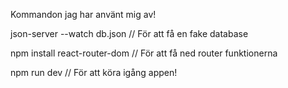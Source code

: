 Kommandon jag har använt mig av!

json-server --watch db.json // För att få en fake database

npm install react-router-dom // För att få ned router funktionerna

npm run dev // För att köra igång appen!
